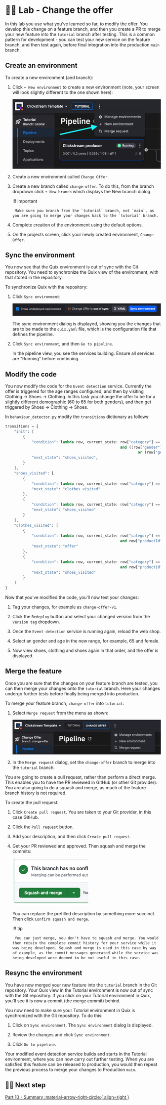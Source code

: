 # 👩‍🔬 Lab - Change the offer

In this lab you use what you've learned so far, to modify the offer. You develop this change on a feature branch, and then you create a PR to merge your new feature into the `tutorial` branch after testing. This is a common pattern for development - you can test your new service on the feature branch, and then test again, before final integration into the production `main` branch.

## Create an environment

To create a new environment (and branch):

1. Click `+ New environment` to create a new environment (note, your screen will look slightly different to the one shown here):

    ![New environment](./images/new-environment.png)

2. Create a new environment called `Change Offer`.

3. Create a new branch called `change-offer`. To do this, from the branch dropdown click `+ New branch` which displays the New branch dialog.

    !!! important

        Make sure you branch from the `tutorial` branch, not `main`, as you are going to merge your changes back to the `tutorial` branch.

4. Complete creation of the environment using the default options.

5. On the projects screen, click your newly created environment, `Change Offer`.

## Sync the environment

You now see that the Quix environment is out of sync with the Git repository. You need to synchronize the Quix view of the environment, with that stored in the repository. 

To synchronize Quix with the repository:

1. Click `Sync environment`:

    ![Sync environment](./images/sync-environment.png)

    The sync environment dialog is displayed, showing you the changes that are to be made to the `quix.yaml` file, which is the configuration file that defines the pipeline.

2. Click `Sync environment`, and then `Go to pipeline`. 

    In the pipeline view, you see the services building. Ensure all services are "Running" before continuing.

## Modify the code

You now modify the code for the `Event detection` service. Currently the offer is triggered for the age ranges configured, and then by visiting Clothing -> Shoes -> Clothing. In this task you change the offer to be for a slightly different demographic (60 to 65 for both genders), and then get triggered by Shoes -> Clothing -> Shoes.

In `behaviour_detector.py` modify the `transitions` dictionary as follows:

``` python
transitions = {
    "init": [
        {
            "condition": lambda row, current_state: row["category"] == "shoes"
                                                    and ((row["gender"] == "M" and 60 <= row["age"] <= 65)
                                                            or (row["gender"] == "F" and 60 <= row["age"] <= 65)),
            "next_state": "shoes_visited",
        }
    ],
    "shoes_visited": [
        {
            "condition": lambda row, current_state: row["category"] == "clothing",
            "next_state": "clothes_visited"
        },
        {
            "condition": lambda row, current_state: row["category"] == "shoes",
            "next_state": "shoes_visited"
        }
    ],
    "clothes_visited": [
        {
            "condition": lambda row, current_state: row["category"] == "shoes"
                                                    and row["productId"] != current_state["rows"][0]["productId"],
            "next_state": "offer"
        },
        {
            "condition": lambda row, current_state: row["category"] == "shoes"
                                                    and row["productId"] == current_state["rows"][0]["productId"],
            "next_state": "shoes_visited"
        }
    ]
}
```

Now that you've modified the code, you'll now test your changes:

1. Tag your changes, for example as `change-offer-v1`.

2. Click the `Redeploy` button and select your changed version from the `Version tag` dropdown.

3. Once the `Event detection` service is running again, reload the web shop. 

4. Select an gender and age in the new range, for example, 65 and female.

5. Now view shoes, clothing and shoes again in that order, and the offer is displayed.

## Merge the feature

Once you are sure that the changes on your feature branch are tested, you can then merge your changes onto the `tutorial` branch. Here your changes undergo further tests before finally being merged into production. 

To merge your feature branch, `change-offer` into `tutorial`:

1. Select `Merge request` from the menu as shown:

    ![Merge request menu](./images/merge-request-menu.png)

2. In the `Merge request` dialog, set the `change-offer` branch to merge into the `tutorial` branch.

You are going to create a pull request, rather than perform a direct merge. This enables you to have the PR reviewed in GitHub (or other Git provider). You are also going to do a squash and merge, as much of the feature branch history is not required.

To create the pull request:

1. Click `Create pull request`. You are taken to your Git provider, in this case GitHub.

2. Click the `Pull request` button.

3. Add your description, and then click `Create pull request`.

4. Get your PR reviewed and approved. Then squash and merge the commits:

    ![Squash and merge](./images/squash-and-merge.png)

    You can replace the prefilled description by something more succinct. Then click `Confirm squash and merge`.

    !!! tip

        You can just merge, you don't have to squash and merge. You would then retain the complete commit history for your service while it was being developed. Squash and merge is used in this case by way of example, as the commit messages generated while the service was being developed were deemed to be not useful in this case.

## Resync the environment

You have now merged your new feature into the `tutorial` branch in the Git repository. Your Quix view in the Tutorial environment is now out of sync with the Git repository. If you click on your Tutorial environment in Quix, you'll see it is now a commit (the merge commit) behind.

You now need to make sure your Tutorial environment in Quix is synchronized with the Git repository. To do this:

1. Click on `Sync environment`. The `Sync environment` dialog is displayed.

2. Review the changes and click `Sync environment`.

3. Click `Go to pipeline`.

Your modified event detection service builds and starts in the Tutorial environment, where you can now carry out further testing. When you are satisfied this feature can be released to production, you would then repeat the previous process to merge your changes to Production `main`.

## 🏃‍♀️ Next step

[Part 10 - Summary :material-arrow-right-circle:{ align=right }](summary.md)
 


